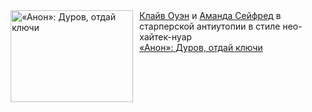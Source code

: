 <!--2025-04-04 10:15:21-->
<div class="yb">
  <div class="rss smaller1 kino_kino"><a href="https://www.kino-teatr.ru/kino/art/tv/5032/" title="«Анон»: Дуров, отдай ключи"><img src="https://www.kino-teatr.ru/art/2/3/5032/poster.jpg" width="196" height="147" align="left" hspace="5" style="margin: 0px 10px 0px 5px" alt="«Анон»: Дуров, отдай ключи"/></a><a href=http://www.kino-teatr.ru/kino/acter/m/euro/50131/bio/ target=_blank>Клайв Оуэн</a> и <a href=http://www.kino-teatr.ru/kino/acter/w/hollywood/53090/bio/ target=_blank>Аманда Сейфред</a> в старперской антиутопии в стиле нео-хайтек-нуар <br><a class="light" href="https://www.kino-teatr.ru/kino/art/tv/5032/">«Анон»: Дуров, отдай ключи</a></div>
</div>
